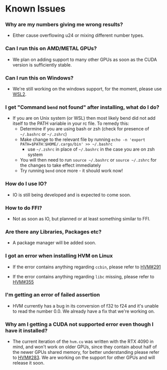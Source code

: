 # Known Issues

### Why are my numbers giving me wrong results?
- Either cause overflowing u24 or mixing different number types.

### Can I run this on AMD/METAL GPUs?
- We plan on adding support to many other GPUs as soon as the CUDA version is sufficiently stable.

### Can I run this on Windows?
- We're still working on the windows support, for the moment, please use [WSL2](https://learn.microsoft.com/en-us/windows/wsl/install).

### I get "Command `bend` not found" after installing, what do I do?
- If you are on Unix system (or WSL) then most likely bend did not add itself to the PATH variable in your rc file. To remedy this:
  - Determine if you are using bash or zsh (check for presence of `~/.bashrc` or `~/.zshrc`)
  - Make change to the relevant file by running `echo -n 'export PATH=$PATH:$HOME/.cargo/bin' >> ~/.bashrc`
    - use `~/.zshrc` in place of `~/.bashrc` in the case you are on zsh system
  - You will then need to run `source ~/.bashrc` or `source ~/.zshrc` for the changes to take effect immediately
  - Try running `bend` once more - it should work now! 

### How do I use IO?
- IO is still being developed and is expected to come soon.

### How to do FFI?
- Not as soon as IO, but planned or at least something similar to FFI.

### Are there any Libraries, Packages etc?
- A package manager will be added soon.

### I got an error when installing HVM on Linux
- If the error contains anything regarding `ccbin`, please refer to [HVM#291](https://github.com/HigherOrderCO/HVM/issues/291)

- If the error contains anything regarding `libc` missing, please refer to [HVM#355](https://github.com/HigherOrderCO/Bend/issues/355)

### I'm getting an error of failed assertion
- HVM currently has a bug in its conversion of f32 to f24 and it's unable to read the number 0.0. We already have a fix that we're working on.

### Why am I getting a CUDA not supported error even though I have it installed?
- The current iteration of the `hvm.cu` was written with the RTX 4090 in mind, and won't work on older GPUs, since they contain about half of the newer GPUs shared memory, for better understanding please refer to [HVM#283](https://github.com/HigherOrderCO/HVM/issues/283). We are working on the support for other GPUs and will release it soon.


